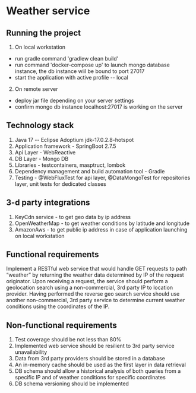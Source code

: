# Weather service

## Running the project

1.  On local workstation
* run gradle command 'gradlew clean build'
* run command 'docker-compose up' to launch mongo database instance, the db instance wiil be bound to port 27017
* start the application with active profile -- local

2.  On remote server
* deploy jar file depending on your server settings
* confirm mongo db instance localhost:27017 is working on the server


## Technology stack
1. Java 17 -- Eclipse Adoptium jdk-17.0.2.8-hotspot
2. Application framework - SpringBoot 2.7.5
3. Api Layer - WebReactive
4. DB Layer - Mongo DB
5. Libraries - testcontainers, masptruct, lombok
6. Dependency management and build automation tool - Gradle
7. Testing - @WebFluxTest for api layer, @DataMongoTest for repositories layer, unit tests for dedicated classes

## 3-d party integrations
1. KeyCdn service - to get geo data by ip address
2. OpenWeatherMap - to get weather conditions by latitude and longitude
3. AmazonAws - to get public ip address in case of application launching on local workstation

## Functional requirements
Implement a RESTful web service that would handle GET requests to path “weather” by returning the
weather data determined by IP of the request originator.
Upon receiving a request, the service should perform a geolocation search using a non-commercial, 3rd party
IP to location provider.
Having performed the reverse geo search service should use another non-commercial, 3rd party service to
determine current weather conditions using the coordinates of the IP.

## Non-functional requirements
1. Test coverage should be not less than 80%
2. Implemented web service should be resilient to 3rd party service unavailability
3. Data from 3rd party providers should be stored in a database
4. An in-memory cache should be used as the first layer in data retrieval
5. DB schema should allow a historical analysis of both queries from a specific IP and of weather
conditions for specific coordinates
6. DB schema versioning should be implemented